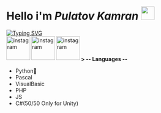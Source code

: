 # Hello i'm <i>Pulatov Kamran</i> <img src="https://media.giphy.com/media/hvRJCLFzcasrR4ia7z/giphy.gif" width="35px">
[![Typing SVG](https://readme-typing-svg.herokuapp.com?color=%2336BCF7&lines=Nice+to+meet+you)](https://git.io/typing-svg)<br/>
<a href="https://instagram.com/callistodev1">
  <img align="left" alt="instagram" width="62px" src="https://cdn.jsdelivr.net/npm/simple-icons@v3/icons/instagram.svg" />
</a>
<a href="https://t.me/callistodev1">
  <img align="left" alt="instagram" width="62px" src="https://cdn.jsdelivr.net/npm/simple-icons@v3/icons/telegram.svg" />
</a>
<a href="https://github.com/WrldEngine">
  <img align="left" alt="instagram" width="62px" src="https://cdn.jsdelivr.net/npm/simple-icons@v3/icons/github.svg" />
</a>
<br/>
<br/>
<br/>
<strong> > -- Languages -- </strong>

- Python🐍
- Pascal
- VisualBasic
- PHP
- JS
- C#(50/50 Only for Unity)
<br/>
